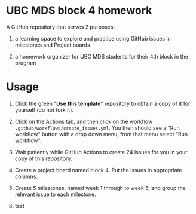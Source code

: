 # UBC MDS block 4 homework

A GitHub repository that serves 2 purposes:

1) a learning space to explore and practice using GitHub issues in milestones and Project boards

2) a homework organizer for UBC MDS students for their 4th block in the program

# Usage

1. Click the green "**Use this template**" repository to obtain a copy of it for yourself (do not fork it).

2. Click on the Actions tab, and then click on the workflow `.github/workflows/create_issues.yml`. You then should see a "Run workflow" button with a drop down menu, from that menu select "Run workflow".

3. Wait patiently while GitHub Actions to create 24 issues for you in your copy of this repository.

4. Create a project board named block 4. Put the issues in appropriate columns.

5. Create 5 milestones, named week 1 through to week 5, and group the relevant issue to each milestone.

6. test

